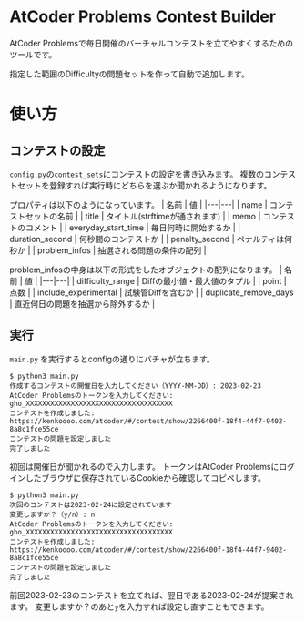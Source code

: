 # AtCoder Problems Contest Builder
AtCoder Problemsで毎日開催のバーチャルコンテストを立てやすくするためのツールです。

指定した範囲のDifficultyの問題セットを作って自動で追加します。

# 使い方
## コンテストの設定
`config.py`の`contest_sets`にコンテストの設定を書き込みます。
複数のコンテストセットを登録すれば実行時にどちらを選ぶか聞かれるようになります。

プロパティは以下のようになっています。
| 名前 | 値 |
|---|---|
| name | コンテストセットの名前 |
| title | タイトル(strftimeが通されます) |
| memo | コンテストのコメント |
| everyday\_start\_time | 毎日何時に開始するか |
| duration\_second | 何秒間のコンテストか |
| penalty\_second | ペナルティは何秒か |
| problem\_infos | 抽選される問題の条件の配列 |

problem\_infosの中身は以下の形式をしたオブジェクトの配列になります。
| 名前 | 値 |
|---|---|
| difficulty\_range | Diffの最小値・最大値のタプル |
| point | 点数 |
| include\_experimental | 試験管Diffを含むか |
| duplicate\_remove\_days | 直近何日の問題を抽選から除外するか |

## 実行
`main.py` を実行するとconfigの通りにバチャが立ちます。

```
$ python3 main.py
作成するコンテストの開催日を入力してください（YYYY-MM-DD）: 2023-02-23
AtCoder Problemsのトークンを入力してください: gho_XXXXXXXXXXXXXXXXXXXXXXXXXXXXXXXXXXXX
コンテストを作成しました: https://kenkoooo.com/atcoder/#/contest/show/2266400f-18f4-44f7-9402-8a8c1fce55ce
コンテストの問題を設定しました
完了しました
```

初回は開催日が聞かれるので入力します。
トークンはAtCoder Problemsにログインしたブラウザに保存されているCookieから確認してコピペします。

```
$ python3 main.py
次回のコンテストは2023-02-24に設定されています
変更しますか？（y/n）: n
AtCoder Problemsのトークンを入力してください: gho_XXXXXXXXXXXXXXXXXXXXXXXXXXXXXXXXXXXX
コンテストを作成しました: https://kenkoooo.com/atcoder/#/contest/show/2266400f-18f4-44f7-9402-8a8c1fce55ce
コンテストの問題を設定しました
完了しました
```

前回2023-02-23のコンテストを立てれば、翌日である2023-02-24が提案されます。
変更しますか？のあと`y`を入力すれば設定し直すこともできます。

